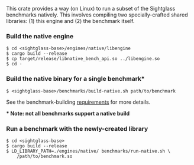 This crate provides a way (on Linux) to run a subset of the Sightglass
benchmarks natively. This involves compiling two specially-crafted shared
libraries: (1) this engine and (2) the benchmark itself.

### Build the native engine

```console
$ cd <sightglass-base>/engines/native/libengine
$ cargo build --release
$ cp target/release/libnative_bench_api.so ../libengine.so
$ cd -
```

### Build the native binary for a single benchmark*

```console
$ <sightglass-base>/benchmarks/build-native.sh path/to/benchmark
```

See the benchmark-building [requirements](../../benchmarks/README.md) for more
details.

**\* Note: not all benchmarks support a native build**

### Run a benchmark with the newly-created library

```console
$ cd <sightglass-base>
$ cargo build --release
$ LD_LIBRARY_PATH=./engines/native/ benchmarks/run-native.sh \
    /path/to/benchmark.so
```

